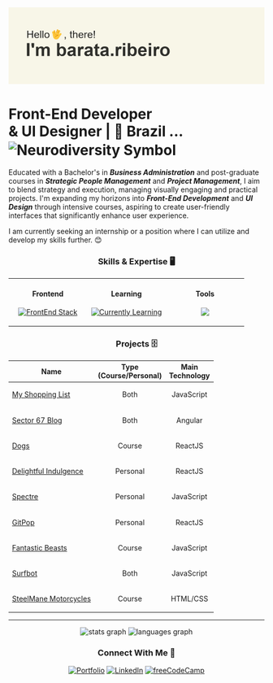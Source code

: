 ![banner](https://github.com/Barata-Ribeiro/Barata-Ribeiro/blob/main/header.png)

# Front-End Developer <br/> & UI Designer | 📍 Brazil ... <img src="https://upload.wikimedia.org/wikipedia/commons/thumb/4/4e/Pastel_Neurodiversity_Symbol.png/1200px-Pastel_Neurodiversity_Symbol.png" align="center" height="12" width="26" alt="Neurodiversity Symbol">

Educated with a Bachelor's in ***Business Administration*** and post-graduate courses in ***Strategic People Management*** and ***Project Management***, I aim to blend strategy and execution, managing visually engaging and practical projects. I'm expanding my horizons into ***Front-End Development*** and ***UI Design*** through intensive courses, aspiring to create user-friendly interfaces that significantly enhance user experience.

I am currently seeking an internship or a position where I can utilize and develop my skills further. 😊


<div align="center">

### Skills & Expertise 🖥️

<table border="0"><tr><td valign="top" width="33%">
<h4 align="center">Frontend</h4>
<p align="center">
    <a href="https://skillicons.dev">
        <img src="https://skillicons.dev/icons?i=html,css,tailwind,javascript,react&perline=2" alt="FrontEnd Stack">
    </a>
</p>
</td>

<td valign="top" width="33%">
<h4 align="center">Learning</h4>
<p align="center">
    <a href="https://skillicons.dev">
        <img src="https://skillicons.dev/icons?i=angular,typescript,java&perline=2" alt="Currently Learning">
    </a>
</p>
</td>

<td valign="top" width="33%">
  <h4 align="center">Tools</h4>
  <p align="center">
  <a href="https://skillicons.dev">
    <img src="https://skillicons.dev/icons?i=ps,ai,figma,vscode,git,github&perline=2" />
  </a>
</p></td></tr></table>
</div>

<div align="center">
    
### Projects 🗄️
    
| Name | Type <br/> (Course/Personal) | Main <br/> Technology |
| ------------ | ---------- | ---------- |
| [My Shopping List](https://github.com/Barata-Ribeiro/pwa_shopping_list) | <p align="center">Both</p> | <p align="center">JavaScript</p> |
| [Sector 67 Blog](https://github.com/Barata-Ribeiro/dio_angular_blog) | <p align="center">Both</p> | <p align="center">Angular</p> |
| [Dogs](https://github.com/Barata-Ribeiro/Dogs) | <p align="center">Course</p> | <p align="center">ReactJS</p> |
| [Delightful Indulgence](https://github.com/Barata-Ribeiro/delightful_indulgence) | <p align="center">Personal</p> | <p align="center">ReactJS</p> |
| [Spectre](https://github.com/Barata-Ribeiro/spectre_band) | <p align="center">Personal</p> | <p align="center">JavaScript</p> |
| [GitPop](https://github.com/Barata-Ribeiro/GitPop) | <p align="center">Personal</p> | <p align="center">ReactJS</p> |
| [Fantastic Beasts](https://github.com/Barata-Ribeiro/animais-fantasticos) | <p align="center">Course</p> | <p align="center">JavaScript</p> |
| [Surfbot](https://github.com/Barata-Ribeiro/surfbot) | <p align="center">Both</p> | <p align="center">JavaScript</p> |
| [SteelMane Motorcycles](https://github.com/Barata-Ribeiro/steelmane-motorcycles) | <p align="center">Course</p> | <p align="center">HTML/CSS</p> |

</div>

---
<div align="center">
  <img src="https://github-readme-stats-com2vmetu-barata-ribeiro.vercel.app/api?hide_title=true&hide_rank=false&show_icons=true&include_all_commits=true&count_private=true&disable_animations=false&theme=swift&locale=en&hide_border=true&username=Barata-Ribeiro" height="150" alt="stats graph" decoding="async" loading="lazy" />
  <img src="https://github-readme-stats-com2vmetu-barata-ribeiro.vercel.app/api/top-langs?locale=en&hide_title=false&layout=compact&card_width=320&langs_count=5&theme=swift&hide_border=true&username=Barata-Ribeiro" height="150" alt="languages graph" decoding="async" loading="lazy" />

  ### Connect With Me 🤝

[![Portfolio](https://img.shields.io/badge/Portfolio-%23000000.svg?style=for-the-badge&logo=firefox&logoColor=#FF7139)](https://barataribeiro.com/) [![LinkedIn](https://img.shields.io/badge/linkedin-%230077B5.svg?style=for-the-badge&logo=linkedin&logoColor=white)](https://www.linkedin.com/in/jo%C3%A3o-mendes-jorge-barata-ribeiro-645073118/) [![freeCodeCamp](https://img.shields.io/badge/freecodecamp-27273D?style=for-the-badge&logo=freecodecamp&logoColor=white)](https://www.freecodecamp.org/JoaoMJBRibeiro)
</div>

